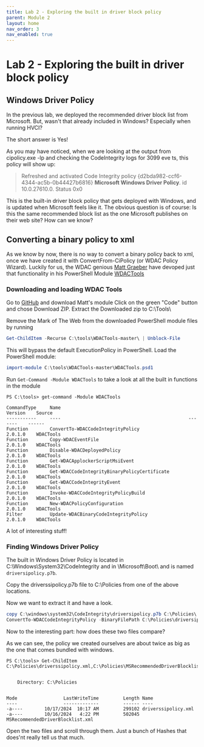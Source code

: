 ```yaml
---
title: Lab 2 - Exploring the built in driver block policy
parent: Module 2
layout: home
nav_order: 3
nav_enabled: true
---
```


# Lab 2 - Exploring the built in driver block policy

## Windows Driver Policy

In the previous lab, we deployed the recommended driver block list from Microsoft. But, wasn't that already included in Windows? Especially when running HVCI?

The short answer is Yes!

As you may have noticed, when we are looking at the output from cipolicy.exe -lp and checking the CodeIntegrity logs for 3099 eve ts, this policy will show up:

> Refreshed and activated Code Integrity policy {d2bda982-ccf6-4344-ac5b-0b44427b6816} **Microsoft Windows Driver Policy**. id 10.0.27610.0. Status 0x0

This is the built-in driver block policy that gets deployed with Windows, and is updated when Microsoft feels like it. The obvious question is of course: Is this the same recommended block list as the one Microsoft publishes on their web site? How can we know?


## Converting a binary policy to xml

As we know by now, there is no way to convert a binary policy back to xml, once we have created it with ConvertFrom-CiPolicy (or WDAC Policy Wizard). 
Luckily for us, the WDAC genious [Matt Graeber](https://mattifestation.medium.com/) have devoped just that functionality in his PowerShell Module [WDACTools](https://github.com/mattifestation/WDACTools)

### Downloading and loading WDAC Tools

Go to [GitHub](https://github.com/mattifestation/WDACTools) and download Matt's module
Click on the green "Code" button and chose Download ZIP.
Extract the Downloaded zip to C:\Tools\

Remove the Mark of The Web from the downloaded PowerShell module files by running
```powershell
Get-ChildItem -Recurse C:\tools\WDACTools-master\ | Unblock-File
```
This will bypass the default ExecutionPolicy in PowerShell.
Load the PowerShell module:

```powershell
import-module C:\tools\WDACTools-master\WDACTools.psd1
```

Run `Get-Command -Module WDACTools` to take a look at all the built in functions in the module

```
PS C:\tools> get-command -Module WDACTools

CommandType     Name                                               Version    Source
-----------     ----                                               -------    ------
Function        ConvertTo-WDACCodeIntegrityPolicy                  2.0.1.0    WDACTools
Function        Copy-WDACEventFile                                 2.0.1.0    WDACTools
Function        Disable-WDACDeployedPolicy                         2.0.1.0    WDACTools
Function        Get-WDACApplockerScriptMsiEvent                    2.0.1.0    WDACTools
Function        Get-WDACCodeIntegrityBinaryPolicyCertificate       2.0.1.0    WDACTools
Function        Get-WDACCodeIntegrityEvent                         2.0.1.0    WDACTools
Function        Invoke-WDACCodeIntegrityPolicyBuild                2.0.1.0    WDACTools
Function        New-WDACPolicyConfiguration                        2.0.1.0    WDACTools
Filter          Update-WDACBinaryCodeIntegrityPolicy               2.0.1.0    WDACTools
```

A lot of interesting stuff!

### Finding Windows Driver Policy

The built in Windows Driver Policy is located in C:\Windows\System32\CodeIntegrity and in <EFI System Partition>\Microsoft\Boot\ and is named `driversipolicy.p7b`. 

Copy the driverssipolicy.p7b file to C:\Policies from one of the above locations.

Now we want to extract it and have a look.

```powershell
copy C:\windows\system32\CodeIntegrity\driversipolicy.p7b C:\Policies\
ConvertTo-WDACCodeIntegrityPolicy -BinaryFilePath C:\Policies\driversipolicy.p7b -XmlFilePath C:\Policies\driverssipolicy.xml
```

Now to the interesting part: how does these two files compare?

As we can see, the policy we created ourselves are about twice as big as the one that comes bundled with windows. 

```
PS C:\tools> Get-ChildItem C:\Policies\driverssipolicy.xml,C:\Policies\MSRecommendedDriverBlocklist.xml


    Directory: C:\Policies


Mode                 LastWriteTime         Length Name
----                 -------------         ------ ----
-a----        10/17/2024  10:17 AM         299102 driverssipolicy.xml
-a----        10/16/2024   4:22 PM         502045 MSRecommendedDriverBlocklist.xml
```

Open the two files and scroll through them. Just a bunch of Hashes that does'nt really tell us that much.

